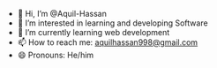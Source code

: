 - 👋 Hi, I’m @Aquil-Hassan
- 👀 I’m interested in learning and developing Software
- 🌱 I’m currently learning web development
- 📫 How to reach me: aquilhassan998@gmail.com
- 😄 Pronouns: He/him

<!---
Aquil-Hassan/Aquil-Hassan is a ✨ special ✨ repository because its `README.md` (this file) appears on your GitHub profile.
You can click the Preview link to take a look at your changes.
--->
